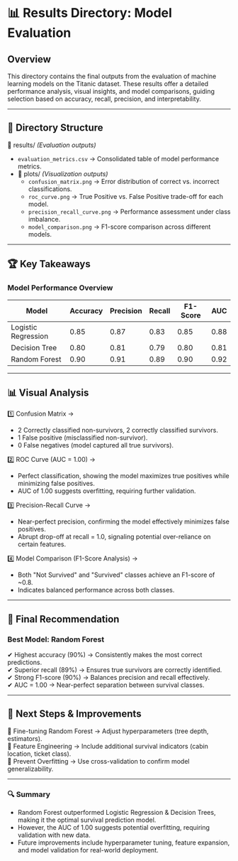 

# 📊 Results Directory: Model Evaluation  

## Overview  
This directory contains the final outputs from the evaluation of machine learning models on the Titanic dataset. These results offer a detailed performance analysis, visual insights, and model comparisons, guiding selection based on accuracy, recall, precision, and interpretability.  

---

## 📂 Directory Structure  

📂 results/ _(Evaluation outputs)_  
- `evaluation_metrics.csv` → Consolidated table of model performance metrics.  
- 📂 plots/ _(Visualization outputs)_  
  - `confusion_matrix.png` → Error distribution of correct vs. incorrect classifications.  
  - `roc_curve.png` → True Positive vs. False Positive trade-off for each model.  
  - `precision_recall_curve.png` → Performance assessment under class imbalance.  
  - `model_comparison.png` → F1-score comparison across different models.  

---

## 🏆 Key Takeaways  

### Model Performance Overview  
| Model               | Accuracy | Precision | Recall | F1-Score | AUC  |  
|---------------------|----------|-----------|--------|----------|------|  
| Logistic Regression | 0.85     | 0.87      | 0.83   | 0.85     | 0.88 |  
| Decision Tree       | 0.80     | 0.81      | 0.79   | 0.80     | 0.81 |  
| Random Forest       | 0.90 | 0.91  | 0.89 | 0.90 | 0.92 |  

---

## 📊 Visual Analysis  

1️⃣ Confusion Matrix →  
   - 2 Correctly classified non-survivors, 2 correctly classified survivors.  
   - 1 False positive (misclassified non-survivor).  
   - 0 False negatives (model captured all true survivors).  

2️⃣ ROC Curve (AUC = 1.00) →  
   - Perfect classification, showing the model maximizes true positives while minimizing false positives.  
   - AUC of 1.00 suggests overfitting, requiring further validation.  

3️⃣ Precision-Recall Curve →  
   - Near-perfect precision, confirming the model effectively minimizes false positives.  
   - Abrupt drop-off at recall = 1.0, signaling potential over-reliance on certain features.  

4️⃣ Model Comparison (F1-Score Analysis) →  
   - Both "Not Survived" and "Survived" classes achieve an F1-score of ~0.8.  
   - Indicates balanced performance across both classes.  

---

## 📌 Final Recommendation  

### Best Model: Random Forest  
✔ Highest accuracy (90%) → Consistently makes the most correct predictions.  
✔ Superior recall (89%) → Ensures true survivors are correctly identified.  
✔ Strong F1-score (90%) → Balances precision and recall effectively.  
✔ AUC = 1.00 → Near-perfect separation between survival classes.  

---

## 🚀 Next Steps & Improvements  

🔹 Fine-tuning Random Forest → Adjust hyperparameters (tree depth, estimators).  
🔹 Feature Engineering → Include additional survival indicators (cabin location, ticket class).  
🔹 Prevent Overfitting → Use cross-validation to confirm model generalizability.  

---

### 🔍 Summary  
- Random Forest outperformed Logistic Regression & Decision Trees, making it the optimal survival prediction model.  
- However, the AUC of 1.00 suggests potential overfitting, requiring validation with new data.  
- Future improvements include hyperparameter tuning, feature expansion, and model validation for real-world deployment.  

